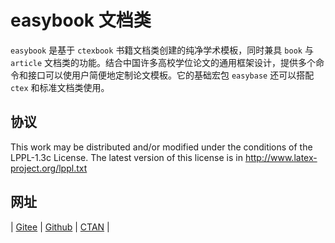 # easybook 文档类

`easybook` 是基于 `ctexbook` 书籍文档类创建的纯净学术模板，同时兼具 `book` 与 `article` 文档类的功能。结合中国许多高校学位论文的通用框架设计，提供多个命令和接口可以使用户简便地定制论文模板。它的基础宏包 `easybase` 还可以搭配 `ctex` 和标准文档类使用。

## 协议

This work may be distributed and/or modified under the conditions of the LPPL-1.3c License. The latest version of this license is in http://www.latex-project.org/lppl.txt

## 网址

| [Gitee](https://gitee.com/texno3/easybook) | [Github](https://github.com/texno3/easybook) | [CTAN](https://ctan.org/pkg/easybook) |